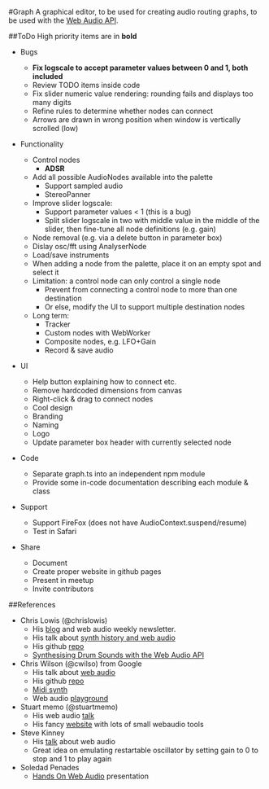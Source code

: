 #Graph
A graphical editor, to be used for creating audio routing graphs,
to be used with the
[Web Audio API](https://developer.mozilla.org/en-US/docs/Web/API/Web_Audio_API).

##ToDo
High priority items are in **bold**
- Bugs
	- **Fix logscale to accept parameter values between 0 and 1, both included**
	- Review TODO items inside code
	- Fix slider numeric value rendering: rounding fails and displays too many digits
	- Refine rules to determine whether nodes can connect
	- Arrows are drawn in wrong position when window is vertically scrolled (low)

- Functionality
	- Control nodes
		- **ADSR**
	- Add all possible AudioNodes available into the palette
		- Support sampled audio
		- StereoPanner
	- Improve slider logscale:
		- Support parameter values < 1 (this is a bug)
		- Split slider logscale in two with middle value in the middle of the slider,
			then fine-tune all node definitions (e.g. gain)
	- Node removal (e.g. via a delete button in parameter box)
	- Dislay osc/fft using AnalyserNode
	- Load/save instruments
	- When adding a node from the palette, place it on an empty spot and select it
	- Limitation: a control node can only control a single node
		- Prevent from connecting a control node to more than one destination
		- Or else, modify the UI to support multiple destination nodes
	- Long term:
		- Tracker
		- Custom nodes with WebWorker
		- Composite nodes, e.g. LFO+Gain
		- Record & save audio

- UI
	- Help button explaining how to connect etc.
	- Remove hardcoded dimensions from canvas
	- Right-click & drag to connect nodes
	- Cool design
	- Branding
	- Naming
	- Logo
	- Update parameter box header with currently selected node

- Code
	- Separate graph.ts into an independent npm module
	- Provide some in-code documentation describing each module & class

- Support
	- Support FireFox (does not have AudioContext.suspend/resume)
	- Test in Safari

- Share
	- Document
	- Create proper website in github pages
	- Present in meetup
	- Invite contributors

##References
- Chris Lowis (@chrislowis)
	- His [blog](http://blog.chrislowis.co.uk/) and web audio weekly newsletter.
	- His talk about [synth history and web audio](http://blog.chrislowis.co.uk/2015/06/26/a-brief-history-of-synthesis.html)
	- His github [repo](https://github.com/chrislo)
	- [Synthesising Drum Sounds with the Web Audio API](https://dev.opera.com/articles/drum-sounds-webaudio/)
-  Chris Wilson (@cwilso) from Google
	- His talk about [web audio](https://www.youtube.com/watch?v=wZrNI-86zYI&list=FLztHRYsgsJ4s2_qfg91iW1Q&index=1)
	- His github [repo](https://github.com/cwilso)
	- [Midi synth](https://webaudiodemos.appspot.com/midi-synth/index.html)
	- Web audio [playground](http://webaudioplayground.appspot.com/)
- Stuart memo (@stuartmemo)
	- His web audio [talk](https://www.youtube.com/watch?v=PN8Eg1K9xjE)
	- His fancy [website](http://stuartmemo.com/) with lots of small webaudio tools
- Steve Kinney
	- His [talk](https://www.youtube.com/watch?v=56spBAgOYfg) about web audio
	- Great idea on emulating restartable oscillator by setting gain to 0 to stop and 1 to
		play again
- Soledad Penades
	- [Hands On Web Audio](http://soledadpenades.com/files/t/2015_howa/#0) presentation
